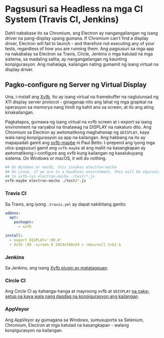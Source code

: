 # Pagsusuri sa Headless na mga Cl System (Travis Cl, Jenkins)

Dahil nababase ito sa Chromium, ang Electron ay nangangailangan ng isang driver na pang-display upang gumana. If Chromium can't find a display driver, Electron will fail to launch - and therefore not executing any of your tests, regardless of how you are running them. Ang pagsusuri sa mga app na nakabatay sa Electron sa Travis, Circle, Jenkins o mga katulad na mga sistema, sa madaling salita, ay nangangailangan ng kaunting konpigurasyon. Ang mahalaga, kailangan nating gumamit ng isang virtual na display driver.

## Pagko-configure ng Server ng Virtual Display

Una, i-install ang [Xvfb](https://en.wikipedia.org/wiki/Xvfb). Ito ay isang virtual na framebuffer na naglulunsad ng X11 display server protocol - ginaganap nito ang lahat ng mga grapikal na operasyon sa memorya nang hindi ng kahit ano sa screen, at ito ang ating kinakailangan.

Pagkatapos, gumawa ng isang virtual na xvfb screen at i-export sa isang environment na varyabol na tinatawag na DISPLAY na nakaturo dito. Ang Chromium sa Electron ay awtomatikong maghahanap ng `$DISPLAY`, kaya wala nang konpigurasyon sa app na kailangan. Ang hakbang na ito ay mapapadali gamit ang [xvfb-maybe](https://github.com/paulcbetts/xvfb-maybe) ni Paul Betts: I-prepend ang iyong mga utos-pagsusuri gamit ang `xvfb-maybe` at ang maliit na kasangkapan ay awtomatikong i-configure ang xvfb kung kailangan ng kasalukuyang sistema. On Windows or macOS, it will do nothing.

```sh
## On Windows or macOS, this invokes electron-mocha
## On Linux, if we are in a headless environment, this will be equivalent
## to xvfb-run electron-mocha ./test/*.js
xvfb-maybe electron-mocha ./test/*.js
```

### Travis CI

Sa Travis, ang iyong `.travis.yml` ay dapat nakikitang ganito:

```yml
addons:
  apt:
    packages:
      - xvfb

install:
  - export DISPLAY=':99.0'
  - Xvfb :99 -screen 0 1024x768x24 > /dev/null 2>&1 &
```

### Jenkins

Sa Jenkins, ang isang [Xvfb plugin ay matatagpuan](https://wiki.jenkins-ci.org/display/JENKINS/Xvfb+Plugin).

### Circle Cl

Ang Circle Cl ay kahanga-hanga at mayroong xvfb at `$DISPLAY` [na naka-setup na kaya wala nang dagdag na konpigurasyon ang kailangan](https://circleci.com/docs/environment#browsers).

### AppVeyor

Ang AppVeyor ay gumagana sa Windows, sumusuporta sa Selenium, Chromium, Electron at mga katulad na kasangkapan - walang konpigurasyon na kailangan.
